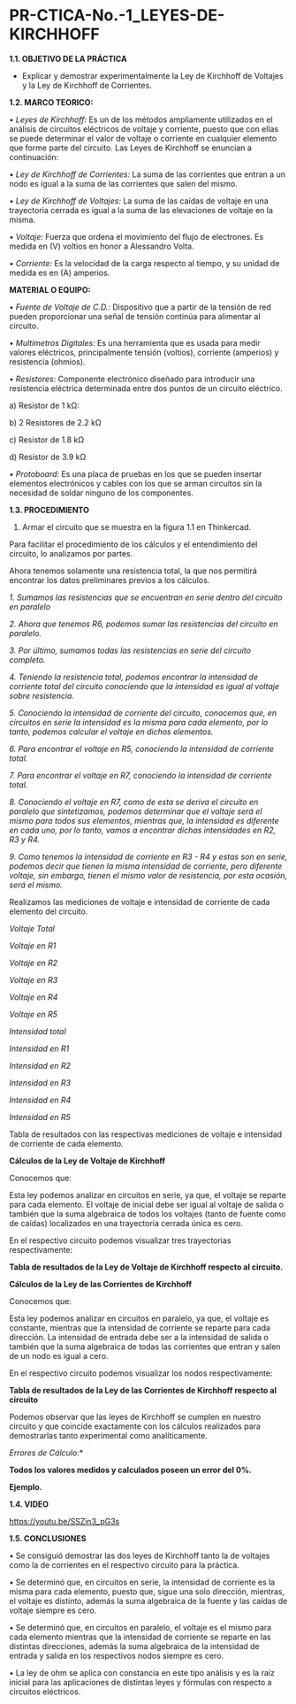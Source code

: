 # PR-CTICA-No.-1_LEYES-DE-KIRCHHOFF
**1.1. OBJETIVO DE LA PRÁCTICA**

- Explicar y demostrar experimentalmente la Ley de Kirchhoff de Voltajes y la Ley de Kirchhoff de Corrientes.

**1.2. MARCO TEORICO:**

•	*Leyes de Kirchhoff:* Es un de los métodos ampliamente utilizados en el análisis de circuitos eléctricos de voltaje y corriente, puesto que con ellas se puede determinar el valor de voltaje o corriente en cualquier elemento que forme parte del circuito. Las Leyes de Kirchhoff se enuncian a continuación:

•	*Ley de Kirchhoff de Corrientes:* La suma de las corrientes que entran a un nodo es igual a la suma de las corrientes que salen del mismo.

•	*Ley de Kirchhoff de Voltajes:* La suma de las caídas de voltaje en una trayectoria cerrada es igual a la suma de las elevaciones de voltaje en la misma.

•	*Voltaje:* Fuerza que ordena el movimiento del flujo de electrones. Es medida en (V) voltios en honor a Alessandro Volta.

•	*Corriente:* Es la velocidad de la carga respecto al tiempo, y su unidad de medida es en (A) amperios.

**MATERIAL O EQUIPO:**

•	*Fuente de Voltaje de C.D.:* Dispositivo que a partir de la tensión de red pueden proporcionar una señal de tensión continúa para alimentar al circuito.

•	*Multímetros Digitales:* Es una herramienta que es usada para medir valores eléctricos, principalmente tensión (voltios), corriente (amperios) y resistencia (ohmios).

•	*Resistores:* Componente electrónico diseñado para introducir una resistencia eléctrica determinada entre dos puntos de un circuito eléctrico.

a)	Resistor de 1 kΩ:

b)	2 Resistores de 2.2 kΩ

c)	Resistor de 1.8 kΩ

d)	Resistor de 3.9 kΩ

•	*Protoboard:* Es una placa de pruebas en los que se pueden insertar elementos electrónicos y cables con los que se arman circuitos sin la necesidad de soldar ninguno de los componentes.

**1.3. PROCEDIMIENTO**

1.	Armar el circuito que se muestra en la figura 1.1 en Thinkercad.


Para facilitar el procedimiento de los cálculos y el entendimiento del circuito, lo analizamos por partes. 


Ahora tenemos solamente una resistencia total, la que nos permitirá encontrar los datos preliminares previos a los cálculos. 

*1.	Sumamos las resistencias que se encuentran en serie dentro del circuito en paralelo*

*2.	Ahora que tenemos R6, podemos sumar las resistencias del circuito en paralelo.*

*3.	Por último, sumamos todas las resistencias en serie del circuito completo.*

*4. Teniendo la resistencia total, podemos encontrar la intensidad de corriente total del circuito conociendo que la intensidad es igual al voltaje sobre resistencia.*

*5. Conociendo la intensidad de corriente del circuito, conocemos que, en circuitos en serie la intensidad es la misma para cada elemento, por lo tanto, podemos calcular el voltaje en dichos elementos.*

*6. Para encontrar el voltaje en R5, conociendo la intensidad de corriente total.*

*7. Para encontrar el voltaje en R7, conociendo la intensidad de corriente total.*

*8.	Conociendo el voltaje en R7, como de esta se deriva el circuito en paralelo que sintetizamos, podemos determinar que el voltaje será el mismo para todos sus elementos, mientras que, la intensidad es diferente en cada uno, por lo tanto, vamos a encontrar dichas intensidades en R2, R3 y R4.*  

*9.	Como tenemos la intensidad de corriente en R3 - R4  y estas son en serie, podemos decir que tienen la misma intensidad de corriente, pero diferente voltaje, sin embargo, tienen el mismo valor de resistencia, por esta ocasión, será el mismo.*

Realizamos las mediciones de voltaje e intensidad de corriente de cada elemento del circuito. 

*Voltaje Total*

*Voltaje en R1*
 
*Voltaje en R2*
 
*Voltaje en R3*
 
*Voltaje en R4*
 
*Voltaje en R5*
 
*Intensidad total*
 
*Intensidad en R1*

*Intensidad en R2*
 
*Intensidad en R3*

*Intensidad en R4*
 
*Intensidad en R5*

Tabla de resultados con las respectivas mediciones de voltaje e intensidad de corriente de cada elemento.

**Cálculos de la Ley de Voltaje de Kirchhoff**

Conocemos que:

Esta ley podemos analizar en circuitos en serie, ya que, el voltaje se reparte para cada elemento. El voltaje de inicial debe ser igual al voltaje de salida o también que la suma algebraica de todos los voltajes (tanto de fuente como de caídas) localizados en una trayectoria cerrada única es cero.

En el respectivo circuito podemos visualizar tres trayectorias respectivamente: 

**Tabla de resultados de la Ley de Voltaje de Kirchhoff respecto al circuito.**

**Cálculos de la Ley de las Corrientes de Kirchhoff**

Conocemos que:

Esta ley podemos analizar en circuitos en paralelo, ya que, el voltaje es constante, mientras que la intensidad de corriente se reparte para cada dirección. La intensidad de entrada debe ser a la intensidad de salida o también que la suma algebraica de todas las corrientes que entran y salen de un nodo es igual a cero.

En el respectivo circuito podemos visualizar los nodos respectivamente: 

**Tabla de resultados de la Ley de las Corrientes de Kirchhoff respecto al circuito**

Podemos observar que las leyes de Kirchhoff se cumplen en nuestro circuito y que coincide exactamente con los cálculos realizados para demostrarlas tanto experimental como analíticamente. 

*Errores de Cálculo:**

**Todos los valores medidos y calculados poseen un error del 0%.**

**Ejemplo.**

**1.4. VIDEO**

https://youtu.be/SSZin3_pG3s

**1.5. CONCLUSIONES**

•	Se consiguió demostrar las dos leyes de Kirchhoff tanto la de voltajes como la de corrientes en el respectivo circuito para la práctica. 

•	Se determinó que, en circuitos en serie, la intensidad de corriente es la misma para cada elemento, puesto que, sigue una solo dirección, mientras, el voltaje es distinto, además la suma algebraica de la fuente y las caídas de voltaje siempre es cero. 

•	Se determinó que, en circuitos en paralelo, el voltaje es el mismo para cada elemento mientras que la intensidad de corriente se reparte en las distintas direcciones, además la suma algebraica de la intensidad de entrada y salida en los respectivos nodos siempre es cero. 

•	La ley de ohm se aplica con constancia en este tipo análisis y es la raíz inicial para las aplicaciones de distintas leyes y fórmulas con respecto a circuitos eléctricos. 













